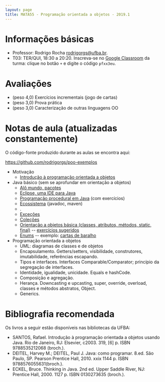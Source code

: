 ```yaml
---
layout: page
title: MATA55 - Programação orientada a objetos - 2019.1
---
```


# Informações básicas

- Professor: Rodrigo Rocha <rodrigorgs@ufba.br>. 
- T03: TER/QUI, 18:30 a 20:20. Inscreva-se no [Google Classroom](https://classroom.google.com/) da turma: clique no botão `+` e digite o código `pfxx3eu`.


# Avaliações

- (peso 4,0) Exercícios incrementais (jogo de cartas)
- (peso 3,0) Prova prática
- (peso 3,0) Caracterização de outras linguagens OO

# Notas de aula (atualizadas constantemente)

O código-fonte produzido durante as aulas se encontra aqui:

<https://github.com/rodrigorgs/poo-exemplos>

- Motivação
  - [Introdução à programação orientada a objetos](https://docs.google.com/presentation/d/1bdzbS51fA-BewCaC0gMNuTSQWtDXfrHKVRiR3I-URnY/edit)
- Java básico (sem se aprofundar em orientação a objetos)
  - [Alô mundo, pacotes](aula-java-alomundo)
  - [Eclipse, uma IDE para Java](https://docs.google.com/presentation/d/1BohOI0Ky0cqwsze7U-PnJc_qU9u9dbKtvUOwiH63HIY/edit?usp=sharing)
  - [Programação procedural em Java](aula-java-programacao) (com exercícios)
  - [Ecossistema](aula-java-ecossistema) (javadoc, maven)
  - .
  - [Exceções](aula-excecoes)
  - [Coleções](https://docs.google.com/presentation/d/1X_p_8rYdTn34B_8ghgGjBtad8bHPZwcqNBz8IRrjoIQ/edit)
  - [Orientação a objetos básica (classes, atributos, métodos, static, final)](aula-java-oo) -- [exercícios sugeridos](ex-java-oo)
  - [Enums](aula-enums) -- exemplo: [cartas de baralho](cartas)
- Programação orientada a objetos
  - UML: diagramas de classes e de objetos
  - Encapsulamento. Getters/setters, visibilidade, construtores, imutabilidade, referências escapando.
  - Tipos e interfaces. Interfaces Comparable/Comparator; princípio da segregação de interfaces.
  - Identidade, igualidade, unicidade. Equals e hashCode.
  - Composição e agregação.
  - Herança. Downcasting e upcasting, super, override, overload, classes e métodos abstratos, Object.
  - Generics.

<!-- 
Alguns slides disponíveis no [Drive da disciplina](https://drive.google.com/open?id=1JxHnqlfg74vCFhJf1LfS3d4w70Ev8qBN)

Outros slides ou notas de aula:

- [Herança parte 1](aula-heranca-parte1)
- [Herança parte 2 (sobreposição)](aula-heranca-parte2)
- [Herança parte 3 (polimorfismo)](aula-heranca-parte3)
- [Herança parte 4 (classes abstratas e interfaces)](aula-heranca-parte4)
- [Refatoração](aula-refactoring)
- [Enums](aula-enums)
- [Exceções](aula-excecoes)
- [Classes internas](aula-classes-internas)
- [Generics](aula-generics) -->

# Bibliografia recomendada

Os livros a seguir estão disponíveis nas bibliotecas da UFBA:

- SANTOS, Rafael. Introdução à programação orientada a objetos usando Java. Rio de Janeiro, RJ: Elsevier, c2003. 319, [6] p. ISBN 9788535212068 (broch.).
- DEITEL, Harvey M.; DEITEL, Paul J. Java: como programar. 8.ed. São Paulo, SP. Pearson Prentice Hall, 2010. xxix 1144 p. ISBN 9788576055631(broch.).
- ECKEL, Bruce. Thinking in Java. 2nd ed. Upper Saddle River, NJ: Prentice Hall, 2000. 1127 p. ISBN 0130273635 (broch.).
